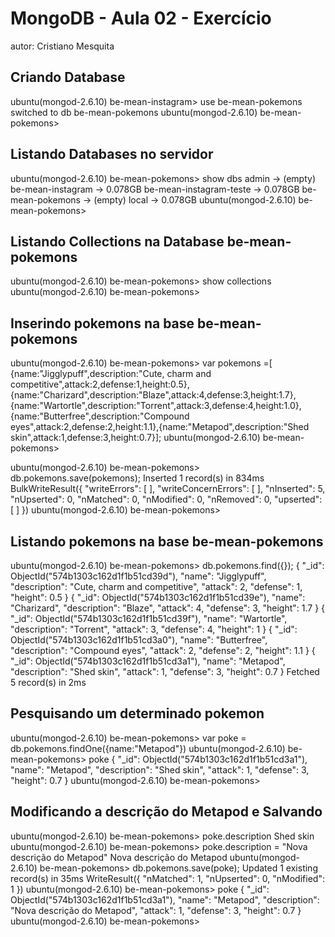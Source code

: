 # MongoDB - Aula 02 - Exercício
autor: Cristiano Mesquita

## Criando Database

ubuntu(mongod-2.6.10) be-mean-instagram> use be-mean-pokemons
switched to db be-mean-pokemons
ubuntu(mongod-2.6.10) be-mean-pokemons>

## Listando Databases no servidor

ubuntu(mongod-2.6.10) be-mean-pokemons> show dbs
admin                   → (empty)
be-mean-instagram       → 0.078GB
be-mean-instagram-teste → 0.078GB
be-mean-pokemons        → (empty)
local                   → 0.078GB
ubuntu(mongod-2.6.10) be-mean-pokemons> 

## Listando Collections na Database be-mean-pokemons

ubuntu(mongod-2.6.10) be-mean-pokemons> show collections
ubuntu(mongod-2.6.10) be-mean-pokemons> 

## Inserindo pokemons na base be-mean-pokemons

ubuntu(mongod-2.6.10) be-mean-pokemons> var pokemons =[ {name:"Jigglypuff",description:"Cute, charm and competitive",attack:2,defense:1,height:0.5},{name:"Charizard",description:"Blaze",attack:4,defense:3,height:1.7},{name:"Wartortle",description:"Torrent",attack:3,defense:4,height:1.0},{name:"Butterfree",description:"Compound eyes",attack:2,defense:2,height:1.1},{name:"Metapod",description:"Shed skin",attack:1,defense:3,height:0.7}];
ubuntu(mongod-2.6.10) be-mean-pokemons> 

ubuntu(mongod-2.6.10) be-mean-pokemons> db.pokemons.save(pokemons);
Inserted 1 record(s) in 834ms
BulkWriteResult({
  "writeErrors": [ ],
  "writeConcernErrors": [ ],
  "nInserted": 5,
  "nUpserted": 0,
  "nMatched": 0,
  "nModified": 0,
  "nRemoved": 0,
  "upserted": [ ]
})
ubuntu(mongod-2.6.10) be-mean-pokemons> 

## Listando pokemons na base be-mean-pokemons

ubuntu(mongod-2.6.10) be-mean-pokemons> db.pokemons.find({});
{
  "_id": ObjectId("574b1303c162d1f1b51cd39d"),
  "name": "Jigglypuff",
  "description": "Cute, charm and competitive",
  "attack": 2,
  "defense": 1,
  "height": 0.5
}
{
  "_id": ObjectId("574b1303c162d1f1b51cd39e"),
  "name": "Charizard",
  "description": "Blaze",
  "attack": 4,
  "defense": 3,
  "height": 1.7
}
{
  "_id": ObjectId("574b1303c162d1f1b51cd39f"),
  "name": "Wartortle",
  "description": "Torrent",
  "attack": 3,
  "defense": 4,
  "height": 1
}
{
  "_id": ObjectId("574b1303c162d1f1b51cd3a0"),
  "name": "Butterfree",
  "description": "Compound eyes",
  "attack": 2,
  "defense": 2,
  "height": 1.1
}
{
  "_id": ObjectId("574b1303c162d1f1b51cd3a1"),
  "name": "Metapod",
  "description": "Shed skin",
  "attack": 1,
  "defense": 3,
  "height": 0.7
}
Fetched 5 record(s) in 2ms

## Pesquisando um determinado pokemon

ubuntu(mongod-2.6.10) be-mean-pokemons> var poke = db.pokemons.findOne({name:"Metapod"})
ubuntu(mongod-2.6.10) be-mean-pokemons> poke
{
  "_id": ObjectId("574b1303c162d1f1b51cd3a1"),
  "name": "Metapod",
  "description": "Shed skin",
  "attack": 1,
  "defense": 3,
  "height": 0.7
}
ubuntu(mongod-2.6.10) be-mean-pokemons> 

## Modificando a descrição do Metapod e Salvando

ubuntu(mongod-2.6.10) be-mean-pokemons> poke.description
Shed skin
ubuntu(mongod-2.6.10) be-mean-pokemons> poke.description = "Nova descrição do Metapod"
Nova descrição do Metapod
ubuntu(mongod-2.6.10) be-mean-pokemons> db.pokemons.save(poke);
Updated 1 existing record(s) in 35ms
WriteResult({
  "nMatched": 1,
  "nUpserted": 0,
  "nModified": 1
})
ubuntu(mongod-2.6.10) be-mean-pokemons> poke
{
  "_id": ObjectId("574b1303c162d1f1b51cd3a1"),
  "name": "Metapod",
  "description": "Nova descrição do Metapod",
  "attack": 1,
  "defense": 3,
  "height": 0.7
}
ubuntu(mongod-2.6.10) be-mean-pokemons>







